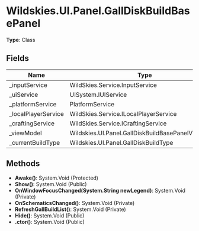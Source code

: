 ﻿# Wildskies.UI.Panel.GallDiskBuildBasePanel

**Type**: Class

## Fields

| Name | Type | Access |
|------|------|--------|
| _inputService | WildSkies.Service.InputService | Private |
| _uiService | UISystem.IUIService | Private |
| _platformService | PlatformService | Private |
| _localPlayerService | WildSkies.Service.ILocalPlayerService | Private |
| _craftingService | WildSkies.Service.ICraftingService | Private |
| _viewModel | Wildskies.UI.Panel.GallDiskBuildBasePanelViewModel | Private |
| _currentBuildType | Wildskies.UI.Panel.GallDiskBuildType | Private |

## Methods

- **Awake()**: System.Void (Protected)
- **Show()**: System.Void (Public)
- **OnWindowFocusChanged(System.String newLegend)**: System.Void (Private)
- **OnSchematicsChanged()**: System.Void (Private)
- **RefreshGallBuildList()**: System.Void (Private)
- **Hide()**: System.Void (Public)
- **.ctor()**: System.Void (Public)

